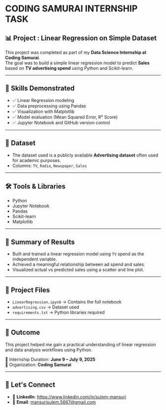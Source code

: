 # CODING SAMURAI INTERNSHIP TASK

## 📊 Project : Linear Regression on Simple Dataset

This project was completed as part of my **Data Science Internship at Coding Samurai**.  
The goal was to build a simple linear regression model to predict **Sales** based on **TV advertising spend** using Python and Scikit-learn.

---

## 🧠 Skills Demonstrated
- ✅ Linear Regression modeling
- ✅ Data preprocessing using Pandas
- ✅ Visualization with Matplotlib
- ✅ Model evaluation (Mean Squared Error, R² Score)
- ✅ Jupyter Notebook and GitHub version control

---

## 📁 Dataset
- The dataset used is a publicly available **Advertising dataset** often used for academic purposes.
- Columns: `TV`, `Radio`, `Newspaper`, `Sales`

---

## 🛠️ Tools & Libraries
- Python
- Jupyter Notebook
- Pandas
- Scikit-learn
- Matplotlib

---

## 📌 Summary of Results
- Built and trained a linear regression model using `TV` spend as the independent variable.
- Achieved a meaningful relationship between ad spend and sales.
- Visualized actual vs predicted sales using a scatter and line plot.

---

## 📎 Project Files
- `LinearRegression.ipynb` → Contains the full notebook
- `advertising.csv` → Dataset used
- `requirements.txt` → Python libraries required 

---

## 🏁 Outcome
This project helped me gain a practical understanding of linear regression and data analysis workflows using Python.

📅 Internship Duration: **June 9 – July 9, 2025**  
🏢 Organization: **Coding Samurai**

---

## 🔗 Let's Connect

- 🔗 **LinkedIn**: https://www.linkedin.com/in/sulem-mansuri
- 📧 **Email**: mansurisulem.5667@gmail.com
